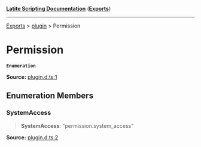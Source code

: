 [**Latite Scripting Documentation**](../../README.md) ([**Exports**](../../exports.md))

---

[Exports](../../exports.md) > [plugin](../index.md) > Permission

# Permission

**`Enumeration`**

**Source:** [plugin.d.ts:1](https://github.com/LatiteScripting/latitescripting.github.io/blob/a4de419/definitions/plugin.d.ts#L1)

## Enumeration Members

### SystemAccess

> **SystemAccess**: "permission.system_access"

**Source:** [plugin.d.ts:2](https://github.com/LatiteScripting/latitescripting.github.io/blob/a4de419/definitions/plugin.d.ts#L2)
